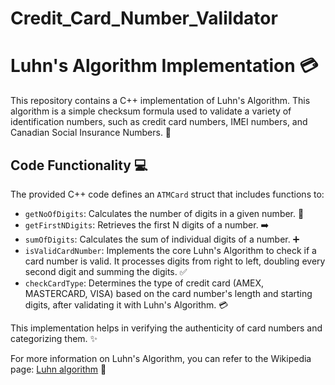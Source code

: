 # Credit_Card_Number_Valildator
# Luhn's Algorithm Implementation 💳

This repository contains a C++ implementation of Luhn's Algorithm. This algorithm is a simple checksum formula used to validate a variety of identification numbers, such as credit card numbers, IMEI numbers, and Canadian Social Insurance Numbers. 🔢

## Code Functionality 💻

The provided C++ code defines an `ATMCard` struct that includes functions to:

- `getNoOfDigits`: Calculates the number of digits in a given number. 📏
- `getFirstNDigits`: Retrieves the first N digits of a number. ➡️
- `sumOfDigits`: Calculates the sum of individual digits of a number. ➕
- `isValidCardNumber`: Implements the core Luhn's Algorithm to check if a card number is valid. It processes digits from right to left, doubling every second digit and summing the digits. ✅
- `checkCardType`: Determines the type of credit card (AMEX, MASTERCARD, VISA) based on the card number's length and starting digits, after validating it with Luhn's Algorithm. 💳

This implementation helps in verifying the authenticity of card numbers and categorizing them. ✨

For more information on Luhn's Algorithm, you can refer to the Wikipedia page: [Luhn algorithm](https://en.wikipedia.org/wiki/Luhn_algorithm) 📖


